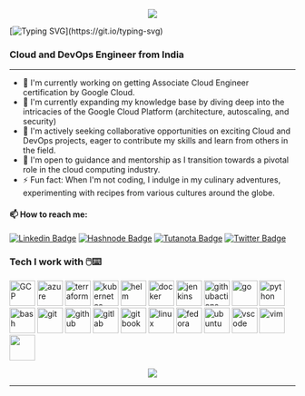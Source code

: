 <p align="center">
  <img src="https://capsule-render.vercel.app/api?type=waving&height=100&color=gradient&descSize=50"/>
</p>

[![Typing SVG](https://readme-typing-svg.demolab.com?font=Exo+2&weight=500&size=28&pause=1000&color=F7B122&background=53FEFF00&center=true&vCenter=true&random=false&width=435&lines=Hey%2C+Welcome+to+My+Github!)](https://git.io/typing-svg)

### Cloud and DevOps Engineer from India
---
- 🔭 I'm currently working on getting Associate Cloud Engineer certification by Google Cloud.
- 🌱 I'm currently expanding my knowledge base by diving deep into the intricacies of the Google Cloud Platform (architecture, autoscaling, and security)
- 👯 I'm actively seeking collaborative opportunities on exciting Cloud and DevOps projects, eager to contribute my skills and learn from others in the field.
- 🤔 I'm open to guidance and mentorship as I transition towards a pivotal role in the cloud computing industry.
- ⚡ Fun fact: When I'm not coding, I indulge in my culinary adventures, experimenting with recipes from various cultures around the globe.

#### 📫 How to reach me:
<div align="left">
  
  [![Linkedin Badge](https://img.shields.io/badge/-Let's%20Connect-0a66c2?style=flat-square&logo=Linkedin&logoColor=white&link=https://www.linkedin.com/in/chetanthapliyal/)](https://www.linkedin.com/in/chetanthapliyal/)
  [![Hashnode Badge](https://img.shields.io/badge/-My%20Blogs-2962ff?style=flat-square&label&logo=Hashnode&link=https://blog.chetan-thapliyal.cloud/)](https://blog.chetan-thapliyal.cloud/)
  [![Tutanota Badge](https://img.shields.io/badge/-Mail%20Me-840010?style=flat-square&logo=Tutanota&logoColor=white&link=mailto:chetan_thapliyal@tuta.io)](mailto:chetan_thapliyal@tuta.io)
  [![Twitter Badge](https://img.shields.io/badge/-Tweet-000000?style=flat-square&label&logo=X&link=https://twitter.com/ChetanThapliyal)](https://twitter.com/ChetanThapliyal)
</div>



### Tech I work with 🖱️⌨️
<p align="left">
<img src="https://cdn.jsdelivr.net/gh/devicons/devicon@latest/icons/googlecloud/googlecloud-original.svg" alt="GCP" width="45" height="45"/>
<img src="https://cdn.jsdelivr.net/gh/devicons/devicon@latest/icons/azure/azure-original.svg" alt="azure" width="45" height="45"/>
<img src="https://cdn.jsdelivr.net/gh/devicons/devicon@latest/icons/terraform/terraform-original.svg" alt="terraform" width="45" height="45"/>
<img src="https://cdn.jsdelivr.net/gh/devicons/devicon@latest/icons/kubernetes/kubernetes-original.svg" alt="kubernetes" width="45" height="45"/>
<img src="https://cdn.jsdelivr.net/gh/devicons/devicon@latest/icons/kubernetes/helm-original.svg" alt="helm" width="45" height="45"/>
<img src="https://cdn.jsdelivr.net/gh/devicons/devicon@latest/icons/docker/docker-plain.svg" alt="docker" width="45" height="45"/>
<img src="https://cdn.jsdelivr.net/gh/devicons/devicon@latest/icons/jenkins/jenkins-original.svg" alt="jenkins" width="45" height="45"/>
<img src="https://cdn.jsdelivr.net/gh/devicons/devicon@latest/icons/githubactions/githubactions-original.svg" alt="githubactions" width="45" height="45"/>
<img src="https://cdn.jsdelivr.net/gh/devicons/devicon@latest/icons/go/go-original.svg" alt="go" width="45" height="45"/>
<img src="https://cdn.jsdelivr.net/gh/devicons/devicon@latest/icons/python/python-original.svg" alt="python" width="45" height="45"/>
<img src="https://cdn.jsdelivr.net/gh/devicons/devicon/icons/bash/bash-original.svg" alt="bash" width="45" height="45"/>
<img src="https://cdn.jsdelivr.net/gh/devicons/devicon@latest/icons/git/git-original.svg" alt="git" width="45" height="45"/>
<img src="https://cdn.jsdelivr.net/gh/devicons/devicon@latest/icons/github/github-original.svg" alt="github" width="45" height="45"/>
<img src="https://cdn.jsdelivr.net/gh/devicons/devicon@latest/icons/gitlab/gitlab-original.svg" alt="gitlab" width="45" height="45"/>
  <img src="https://cdn.jsdelivr.net/gh/devicons/devicon@latest/icons/gitbook/gitbook-original.svg" alt="gitbook" width="45" height="45"/>
<img src="https://cdn.jsdelivr.net/gh/devicons/devicon@latest/icons/linux/linux-original.svg" alt="linux" width="45" height="45"/>
<img src="https://cdn.jsdelivr.net/gh/devicons/devicon@latest/icons/fedora/fedora-original.svg" alt="fedora" width="45" height="45"/>
<img src="https://cdn.jsdelivr.net/gh/devicons/devicon@latest/icons/ubuntu/ubuntu-original.svg" alt="ubuntu" width="45" height="45"/>
<img src="https://cdn.jsdelivr.net/gh/devicons/devicon/icons/vscode/vscode-original.svg" alt="vscode" width="45" height="45"/>
<img src="https://cdn.jsdelivr.net/gh/devicons/devicon@latest/icons/vim/vim-original.svg" alt="vim" width="45" height="45"/>
<img src="https://cdn.jsdelivr.net/gh/devicons/devicon@latest/icons/neovim/neovim-original.svg" lt="neovim" width="45" height="45"/>
</p>

<p align="center">
  <img src="https://capsule-render.vercel.app/api?type=waving&color=gradient&height=100&section=footer"/>
</p>



----
<!--
**ChetanThapliyal/ChetanThapliyal** is a ✨ _special_ ✨ repository because its `README.md` (this file) appears on your GitHub profile.

Here are some ideas to get you started:

- 🔭 I’m currently working on ...
- 🌱 I’m currently learning ...
- 👯 I’m looking to collaborate on ...
- 🤔 I’m looking for help with ...
- 💬 Ask me about ...
- 📫 How to reach me: ...
- 😄 Pronouns: ...
- ⚡ Fun fact: ...
[![LinkedIn Badge](https://img.shields.io/badge/-@Chetan_Thapliyal-blue?style=round-square&logo=linkedin&logoColor=white&link=https://www.linkedin.com/in/chetanthapliyal/)](https://www.linkedin.com/in/chetanthapliyal/)
[![Twitter Badge](https://img.shields.io/badge/-@ChetanThapliyal-1DA1F2?style=round-square&logo=twitter&logoColor=white&link=https://twitter.com/ChetanThapliyal)](https://twitter.com/ChetanThapliyal)
-->
